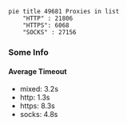 
```mermaid
pie title 49681 Proxies in list
    "HTTP" : 21806
    "HTTPS": 6068
    "SOCKS" : 27156
```

### Some Info
#### Average Timeout

- mixed: 3.2s
- http: 1.3s
- https: 8.3s
- socks: 4.8s